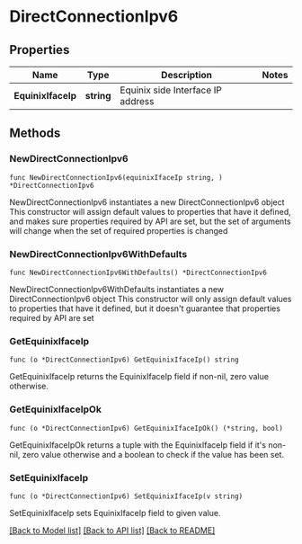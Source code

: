 # DirectConnectionIpv6

## Properties

Name | Type | Description | Notes
------------ | ------------- | ------------- | -------------
**EquinixIfaceIp** | **string** | Equinix side Interface IP address | 

## Methods

### NewDirectConnectionIpv6

`func NewDirectConnectionIpv6(equinixIfaceIp string, ) *DirectConnectionIpv6`

NewDirectConnectionIpv6 instantiates a new DirectConnectionIpv6 object
This constructor will assign default values to properties that have it defined,
and makes sure properties required by API are set, but the set of arguments
will change when the set of required properties is changed

### NewDirectConnectionIpv6WithDefaults

`func NewDirectConnectionIpv6WithDefaults() *DirectConnectionIpv6`

NewDirectConnectionIpv6WithDefaults instantiates a new DirectConnectionIpv6 object
This constructor will only assign default values to properties that have it defined,
but it doesn't guarantee that properties required by API are set

### GetEquinixIfaceIp

`func (o *DirectConnectionIpv6) GetEquinixIfaceIp() string`

GetEquinixIfaceIp returns the EquinixIfaceIp field if non-nil, zero value otherwise.

### GetEquinixIfaceIpOk

`func (o *DirectConnectionIpv6) GetEquinixIfaceIpOk() (*string, bool)`

GetEquinixIfaceIpOk returns a tuple with the EquinixIfaceIp field if it's non-nil, zero value otherwise
and a boolean to check if the value has been set.

### SetEquinixIfaceIp

`func (o *DirectConnectionIpv6) SetEquinixIfaceIp(v string)`

SetEquinixIfaceIp sets EquinixIfaceIp field to given value.



[[Back to Model list]](../README.md#documentation-for-models) [[Back to API list]](../README.md#documentation-for-api-endpoints) [[Back to README]](../README.md)


